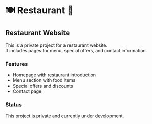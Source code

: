 # 🍽️  Restaurant 🍴
## Restaurant Website

This is a private project for a restaurant website.  
It includes pages for menu, special offers, and contact information.  

### Features
- Homepage with restaurant introduction  
- Menu section with food items  
- Special offers and discounts  
- Contact page  

### Status
This project is private and currently under development.  